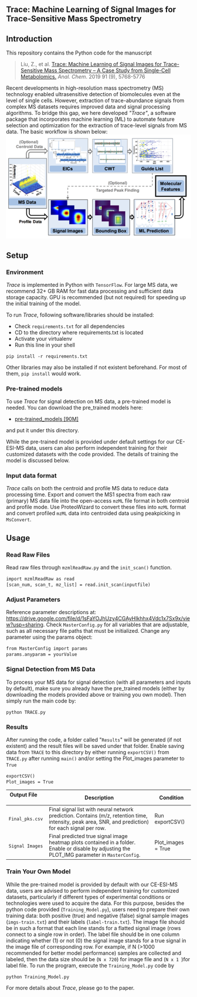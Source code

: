 ## Trace: Machine Learning of Signal Images for Trace-Sensitive Mass Spectrometry

## Introduction

This repository contains the Python code for the manuscript
> Liu, Z., et al. [ Trace: Machine Learning of Signal Images for Trace-Sensitive Mass Spectrometry – A Case Study from Single-Cell Metabolomics.](https://pubs.acs.org/doi/10.1021/acs.analchem.8b05985) *Anal. Chem*. 2019 91 (9), 5768-5776


Recent developments in high-resolution mass spectrometry (MS) technology enabled ultrasensitive detection of biomolecules even at the level of single cells. However, extraction of trace-abundance signals from complex MS datasets requires improved data and signal processing algorithms. To bridge this gap, we here developed *"Trace"*, a software package that incorporates machine learning (ML) to automate feature selection and optimization for the extraction of trace-level signals from MS data. The basic workflow is shown below:
![](doc/workflow.png)


## Setup

### Environment
*Trace* is implemented in Python with `TensorFlow`. For large MS data, we recommend 32+ GB RAM for fast data processing and sufficient data storage capacity. GPU is recommended (but not required) for speeding up the initial training of the model.

To run *Trace*, following software/libraries should be installed:

- Check `requirements.txt` for all dependencies
- CD to the directory where requirements.txt is located
- Activate your virtualenv
- Run this line in your shell
```
pip install -r requirements.txt 
```

Other libraries may also be installed if not existent beforehand. For most of them, `pip install` would work. 

### Pre-trained models
To use *Trace* for signal detection on MS data, a pre-trained model is needed. You can download the pre_trained models here: 
 
 - [pre-trained_models [90M]](https://drive.google.com/file/d/1Fc6XwA3wLIaa-3n-syBOAu-tiB_vbQRT/view?usp=sharing) 

and put it under this directory.

While the pre-trained model is provided under default settings for our CE-ESI-MS data, users can also perform independent training for their customized datasets with the code provided. The details of training the model is discussed below.

### Input data format
*Trace* calls on both the centroid and profile MS data to reduce data processing time. Export and convert the MS1 spectra from each raw (primary) MS data file into the open-access `mzML` file format in both centroid and profile mode. Use ProteoWizard to convert these files into `mzML` format and convert profiled `mzML` data into centroided data using peakpicking in `MsConvert`.

## Usage

### Read Raw Files
Read raw files through `mzmlReadRaw.py` and the `init_scan()` function. 
```
import mzmlReadRaw as read
[scan_num, scan_t, mz_list] = read.init_scan(inputfile)
```

### Adjust Parameters
Reference parameter descriptions at: https://drive.google.com/file/d/1sFaYOJhUzy4CGAyHIkhhx4Vdc1x7Sx9x/view?usp=sharing. 
Check `MasterConfig.py` for all variables that are adjustable, such as all necessary file paths that must be initialized.
Change any parameter using the params object:
```
from MasterConfig import params
params.anyparam = yourValue
```
### Signal Detection from MS Data 
To process your MS data for signal detection (with all parameters and inputs by default), make sure you already have the pre_trained models (either by downloading the models provided above or training you own model). Then simply run the main code by:

```
python TRACE.py
```



### Results
After running the code, a folder called "`Results`" will be generated (if not existent) and the result files will be saved under that folder. Enable saving data from `TRACE` to this directory by either running `exportCSV()` from `TRACE.py` after running `main()` and/or setting the Plot_images parameter to `True`
```
exportCSV()
Plot_images = True
```

| Output File &nbsp; &nbsp; &nbsp; &nbsp;  | Description |  Condition |
| ---- | --- | ---- |
| `Final_pks.csv` | Final signal list with neural network prediction. Contains (m/z, retention time, intensity, peak area, SNR, and prediction) for each signal per row. | Run exportCSV()
| `Signal Images` | Final predicted true signal image heatmap plots contained in a folder. Enable or disable by adjusting the PLOT_IMG parameter in `MasterConfig`. | Plot_images = True

### Train Your Own Model 
While the pre-trained model is provided by default with our CE-ESI-MS data, users are advised to perform independent training for customized datasets, particularly if different types of experimental conditions or technologies were used to acquire the data. For this purpose, besides the python code provided (`Training_Model.py`), users need to prepare their own training data: both positive (true) and negative (false) signal sample images (`imgs-train.txt`) and their labels (`label-train.txt`). The image file should be in such a format that each line stands for a flatted signal image (rows connect to a single row in order). The label file should be in one column indicating whether (1) or not (0) the signal image stands for a true signal in the image file of corresponding row. For example, if N (>1000 recommended for better model performance) samples are collected and labeled, then the data size should be (`N x 720`) for image file and (`N x 1 `)for label file. To run the program, execute the `Training_Model.py` code by 

```
python Training_Model.py
```  
For more details about *Trace*, please go to the paper.

